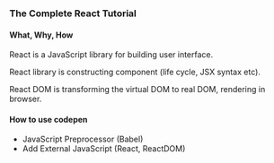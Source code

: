 ### The Complete React Tutorial

#### What, Why, How

React is a JavaScript library for building user interface.

React library is constructing component (life cycle, JSX syntax etc).

React DOM is transforming the virtual DOM to real DOM, rendering in browser.

#### How to use codepen

* JavaScript Preprocessor (Babel)
* Add External JavaScript (React, ReactDOM)

